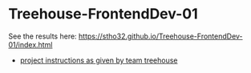 # Treehouse-FrontendDev-01

See the results here: https://stho32.github.io/Treehouse-FrontendDev-01/index.html


  - [project instructions as given by team treehouse](https://github.com/stho32/Treehouse-FrontendDev-01/blob/master/Todos.md)
  
